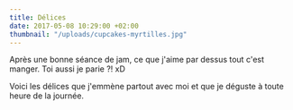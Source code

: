 ```yaml
---
title: Délices
date: 2017-05-08 10:29:00 +02:00
thumbnail: "/uploads/cupcakes-myrtilles.jpg"
---
```


Après une bonne séance de jam, ce que j'aime par dessus tout c'est manger. Toi aussi je parie ?! xD

Voici les délices que j'emmène partout avec moi et que je déguste à toute heure de la journée.
